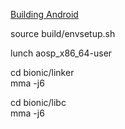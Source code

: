 [Building Android](https://source.android.com/setup/build/building)  

source build/envsetup.sh  

lunch aosp_x86_64-user  

cd bionic/linker  
mma -j6  

cd bionic/libc  
mma -j6  

